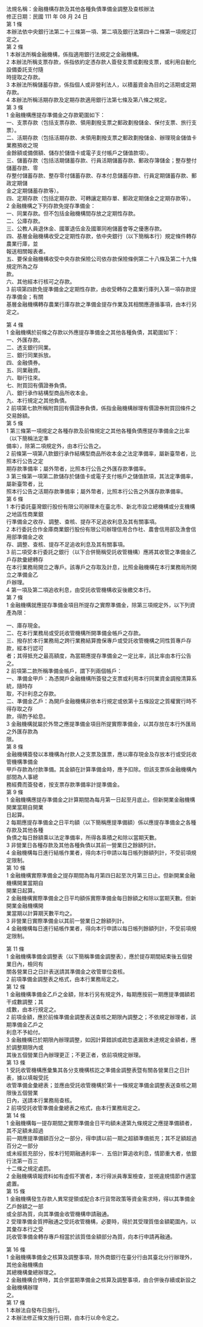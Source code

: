 法規名稱：金融機構存款及其他各種負債準備金調整及查核辦法  
修正日期：民國 111 年 08 月 24 日  
第 1 條  
本辦法依中央銀行法第二十三條第一項、第二項及銀行法第四十二條第一項規定訂定之。  
第 2 條  
1 本辦法所稱金融機構，係指適用銀行法規定之金融機構。  
2 本辦法所稱支票存款，係指依約定憑存款人簽發支票或劃撥支票，或利用自動化設備委託支付隨  
時提取之存款。  
3 本辦法所稱儲蓄存款，係指個人或非營利法人，以積蓄資金為目的之活期或定期存款。  
4 本辦法所稱活期存款及定期存款適用銀行法第七條及第八條之規定。  
第 3 條  
1 金融機構應提存準備金之存款範圍如下：  
一、支票存款（包括支票存款、領用劃撥支票之郵政劃撥儲金、保付支票、旅行支票）。  
二、活期存款（包括活期存款、未領用劃撥支票之郵政劃撥儲金、辦理現金儲值卡業務預收之現  
金餘額或備償額、儲存於儲值卡或電子支付帳戶之儲值款項）。  
三、儲蓄存款（包括活期儲蓄存款、行員活期儲蓄存款、郵政存簿儲金；整存整付儲蓄存款、零  
存整付儲蓄存款、整存零付儲蓄存款、存本付息儲蓄存款、行員定期儲蓄存款、郵政定期儲  
金之定期儲蓄存款等）。  
四、定期存款（包括定期存款、可轉讓定期存單、郵政定期儲金之定期存款等）。  
2 金融機構之下列存款免提存準備金：  
一、同業存款。但不包括金融機構間存放之定期性存款。  
二、公庫存款。  
三、公教人員退休金、國軍退伍金及國軍同袍儲蓄會等之優惠存款。  
四、基層金融機構收受之定期性存款，依中央銀行（以下簡稱本行）規定條件轉存農業行庫，並  
報送相關報表者。  
五、要保金融機構收受中央存款保險公司依存款保險條例第二十八條及第二十九條規定所為之存  
款。  
六、其他經本行核可之存款。  
3 前項第四款免提準備金之定期性存款，由收受轉存之農業行庫列入第一項存款提存準備金；有關  
基層金融機構轉存農業行庫存款之準備金提存作業及其相關應遵循事項，由本行另定之。  


第 4 條  
1 金融機構於前條之存款以外應提存準備金之其他各種負債，其範圍如下：  
一、外匯存款。  
二、透支銀行同業。  
三、銀行同業拆放。  
四、金融債券。  
五、同業融資。  
六、聯行往來。  
七、附買回有價證券負債。  
八、銀行承作結構型商品所收本金。  
九、本行規定之其他負債。  
2 前項第七款所稱附買回有價證券負債，係指金融機構辦理有價證券附買回條件之交易餘額。  
第 5 條  
1 第三條第一項規定之各種存款及前條規定之其他各種負債應提存準備金之比率（以下簡稱法定準  
備率），除第二項規定外，由本行公告之。  
2 前條第一項第八款銀行承作結構型商品所收本金之法定準備率，屬新臺幣者，比照本行公告之定  
期存款準備率；屬外幣者，比照本行公告之外匯存款準備率。  
3 第三條第一項第二款儲存於儲值卡或電子支付帳戶之儲值款項，其法定準備率，屬新臺幣者，比  
照本行公告之活期存款準備率；屬外幣者，比照本行公告之外匯存款準備率。  
第 6 條  
1 本行委託臺灣銀行股份有限公司辦理未在臺北市、新北市設立總機構或分支機構之地區性商業銀  
行準備金之收存、調整、查核、提存不足追收利息及其有關事項。  
2 本行委託合作金庫商業銀行股份有限公司辦理信用合作社、農會信用部及漁會信用部準備金之收  
存、調整、查核、提存不足追收利息及其有關事項。  
3 前二項受本行委託之銀行（以下合併簡稱受託收管機構）應將其收管之準備金乙戶存款彙總轉存  
在本行業務局開立之專戶。該專戶之存取及計息，比照金融機構在本行業務局所開立之準備金乙  
戶辦理。  
4 第一項及第二項追收利息，由受託收管機構收妥後繳交本行。  
第 7 條  
1 金融機構就應提存準備金項目所提存之實際準備金，除第三項規定外，以下列資產為限：  


一、庫存現金。  
二、在本行業務局或受託收管機構所開準備金帳戶之存款。  
三、撥存於本行業務局之跨行業務結算擔保專戶或受託收管機構之同性質專戶存款，經本行認可  
者；其得抵充之最高額度，為當期應提存準備金之一定比率，該比率由本行公告之。  
2 前項第二款所稱準備金帳戶，謂下列兩個帳戶：  
一、準備金甲戶：為憑開戶金融機構所簽發之支票或利用本行同業資金調撥清算系統，隨時存  
取，不計利息之存款。  
二、準備金乙戶：為開戶金融機構非依本行規定或依第十五條設定之質權實行時不得存取之存  
款，得酌予給息。  
3 金融機構就屬於外幣之應提準備金項目所提實際準備金，以其存放在本行外匯局之外匯存款為  
限。  
第 8 條  
金融機構簽發以本機構為付款人之支票及匯票，應以庫存現金及存放本行或受託收管機構準備金  
甲戶存款為付款準備。其金額在計算準備金時，應予扣除。但該支票係金融機構內部間為人事總  
務經費而簽發者，按支票存款準備率計提準備金。  
第 9 條  
1 金融機構應提存準備金之計算期間為每月第一日起至月底止。但新開業金融機構開業當期自開業  
日起算。  
2 每期應提存準備金之日平均額（以下簡稱應提準備額）係以應提存準備金之各種存款及其他各種  
負債之每日餘額乘以法定準備率，所得各乘積之和除以當期天數。  
3 非營業日各種存款及其他各種負債以其前一營業日之餘額列計。  
4 金融機構每日進行結帳作業者，得向本行申請以每日帳列餘額列計，不受前項規定限制。  
第 10 條  
1 金融機構實際準備金之提存期間為每月第四日起至次月第三日止。但新開業金融機構開業當期自  
開業日起算。  
2 金融機構實際準備金之日平均額係實際準備金每日餘額之和除以當期天數。但新開業金融機構開  
業當期以計算期天數平均之。  
3 非營業日實際準備金以其前一營業日之餘額列計。  
4 金融機構每日進行結帳作業者，得向本行申請以每日帳列餘額列計，不受前項規定限制。  


第 11 條  
1 金融機構準備金調整表（以下簡稱準備金調整表），應於提存期間結束後五個營業日內，檢同有  
關各營業日之日計表送請其準備金之收管單位查核。  
2 前項準備金調整表之格式，由本行業務局定之。  
第 12 條  
1 金融機構準備金乙戶之金額，除本行另有規定外，每期應按前一期應提準備額若干成數調整；其  
成數，由本行規定之。  
2 前項金額，應於前條準備金調整表送查核之期限內調整之；不依規定辦理者，該期準備金乙戶之  
利息不予給付。  
3 金融機構已於期限內辦理調整，如因計算錯誤或疏忽遺漏致未達規定金額者，應於調整期限內或  
其後五個營業日內辦理更正；不更正者，依前項規定辦理。  
第 13 條  
1 受託收管機構應彙集其各分支機構核訖之準備金調整表暨有關各營業日之日計表，據以填報受託  
收管準備金彙總表；並應由受託收管機構於第十一條規定準備金調整表送查核之期限後五個營業  
日內，送請本行業務局查核。  
2 前項受託收管準備金彙總表之格式，由本行業務局定之。  
第 14 條  
1 金融機構每一提存期間之實際準備金日平均額未達第九條規定之應提準備額者，其不足額未超過  
前一期應提準備額百分之一部分，得申請以前一期之超額準備抵充；其不足額超過百分之一部分  
或未經抵充部分，按本行短期融通利率一．五倍計算追收利息，情節重大者，依銀行法第一百三  
十二條之規定處罰。  
2 金融機構填報資料如有虛假不實者，本行得派員專案檢查，並視違規情節作適當處置。  
第 15 條  
1 金融機構發生存款人異常提領或配合本行貨幣政策等資金需求時，得以其準備金乙戶餘額之一部  
或全部為質，向其準備金收管機構申請融通。  
2 受理準備金質押融通之受託收管機構，必要時，得於其受理質借金額範圍內，以其彙存本行之受  
託收管準備金轉存專戶相當於該質借金額部分為質，向本行申請再融通。  


第 16 條  
1 金融機構準備金之核算及調整事項，除外商銀行在臺分行由其臺北分行辦理外，其他金融機構由  
其總機構彙總辦理之。  
2 金融機構合併時，其合併當期準備金之核算及調整事項，由合併後存續或新設之金融機構辦理  
之。  
第 17 條  
1 本辦法自發布日施行。  
2 本辦法修正條文施行日期，由本行以命令定之。  


